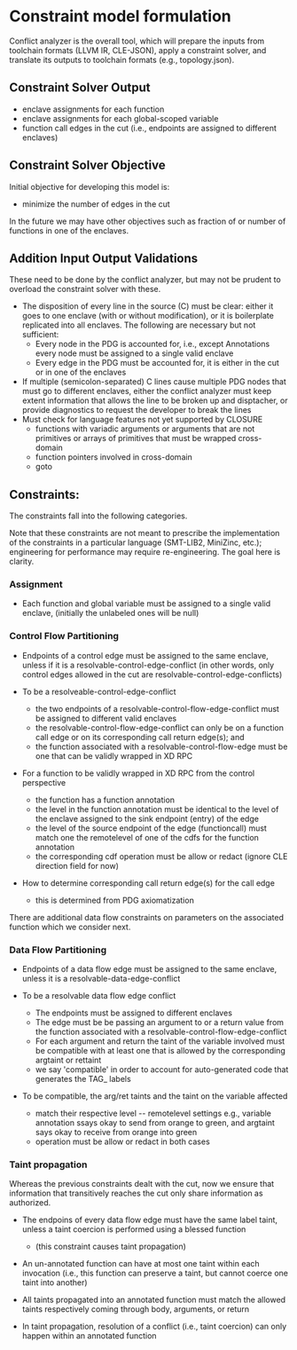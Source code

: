 # Constraint model formulation

Conflict analyzer is the overall tool, which will prepare the inputs from
toolchain formats (LLVM IR, CLE-JSON), apply a constraint solver, and translate
its outputs to toolchain formats (e.g., topology.json).

## Constraint Solver Output

* enclave assignments for each function
* enclave assignments for each global-scoped variable
* function call edges in the cut (i.e., endpoints are assigned to different enclaves)

## Constraint Solver Objective

Initial objective for developing this model is:
* minimize the number of edges in the cut

In the future we may have other objectives such as fraction of or number of functions in one of the enclaves.

## Addition Input Output Validations
These need to be done by the conflict analyzer, but may not be prudent to overload the constraint solver with these.

* The disposition of every line in the source (C) must be clear: either it goes
  to one enclave (with or without modification), or it is boilerplate
  replicated into all enclaves. The following are necessary but not sufficient:
  - Every node in the PDG is accounted for, i.e., except Annotations every node
    must be assigned to a single valid enclave
  - Every edge in the PDG must be accounted for, it is either in the cut or in
    one of the enclaves
* If multiple (semicolon-separated) C lines cause multiple PDG nodes that must
  go to different enclaves, either the conflict analyzer must keep extent
  information that allows the line to be broken up and disptacher, or provide
  diagnostics to request the developer to break the lines
* Must check for language features not yet supported by CLOSURE
  - functions with variadic arguments or arguments that are not primitives or
    arrays of primitives that must be wrapped cross-domain
  - function pointers involved in cross-domain
  - goto 

## Constraints:

The constraints fall into the following categories. 

Note that these constraints are not meant to prescribe the implementation of the 
constraints in a particular language (SMT-LIB2, MiniZinc, etc.); engineering for 
performance may require re-engineering. The goal here is clarity.

### Assignment 

* Each function and global variable must be assigned to a single valid enclave, 
  (initially the unlabeled ones will be null)

### Control Flow Partitioning

* Endpoints of a control edge must be assigned to the same enclave, unless if
  it is a resolvable-control-edge-conflict (in other words, only control edges
  allowed in the cut are resolvable-control-edge-conflicts)

* To be a resolveable-control-edge-conflict
  - the two endpoints of a resolvable-control-flow-edge-conflict must be
    assigned to different valid enclaves
  - the resolvable-control-flow-edge-conflict can only be on a function call
    edge or on its corresponding call return edge(s); and
  - the function associated with a resolvable-control-flow-edge must be one
    that can be validly wrapped in XD RPC

* For a function to be validly wrapped in XD RPC from the control perspective
  - the function has a function annotation
  - the level in the function annotation must be identical to the level of the 
    enclave assigned to the sink endpoint (entry) of the edge
  - the level of the source endpoint of the edge (functioncall) must match one
    the remotelevel of one of the cdfs for the function annotation
  - the corresponding cdf operation must be allow or redact
    (ignore CLE direction field for now)

* How to determine corresponding call return edge(s) for the call edge
  * this is determined from PDG axiomatization

There are additional data flow constraints on parameters on the associated
function which we consider next.

### Data Flow Partitioning

* Endpoints of a data flow edge must be assigned to the same enclave, unless it
  is a resolvable-data-edge-conflict

* To be a resolvable data flow edge conflict
  - The endpoints must be assigned to different enclaves
  - The edge must be be passing an argument to or a return value from the
    function associated with a resolvable-control-flow-edge-conflict
  - For each argument and return the taint of the variable involved must be
    compatible with at least one that is allowed by the corresponding argtaint
    or rettaint 
  - we say 'compatible' in order to account for auto-generated code that
    generates the TAG_ labels

* To be compatible, the arg/ret taints and the taint on the variable affected
  - match their respective level -- remotelevel settings e.g., variable
    annotation ssays okay to send from orange to green, and argtaint says okay
    to receive from orange into green
  - operation must be allow or redact in both cases

### Taint propagation

Whereas the previous constraints dealt with the cut, now we ensure that
information that transitively reaches the cut only share information as
authorized.

* The endpoins of every data flow edge must have the same label taint, unless 
  a taint coercion is performed using a blessed function
  * (this constraint causes taint propagation)

* An un-annotated function can have at most one taint within each invocation
  (i.e., this function can preserve a taint, but cannot coerce one taint into
   another)
  
* All taints propagated into an annotated function must match the allowed
  taints respectively coming through body, arguments, or return

* In taint propagation, resolution of a conflict (i.e., taint coercion) can
  only happen within an annotated function

